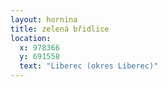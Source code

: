 ```yaml
---
layout: hornina
title: zelená břidlice
location:
  x: 978366
  y: 691558
  text: "Liberec (okres Liberec)"
---
```


